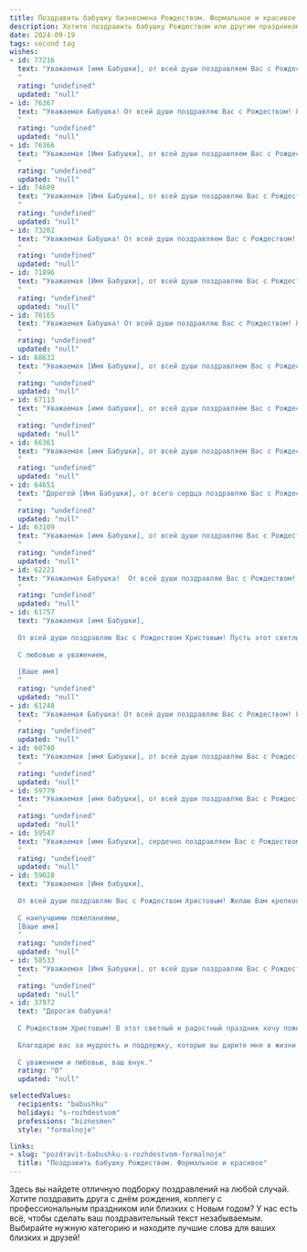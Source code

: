```yaml
---
title: Поздравить бабушку бизнесмена Рождеством. Формальное и красивое
description: Хотите поздравить бабушку Рождеством или другим праздником? Наш ИИ создаст незабываемое поздравление, а вы обязательно выделитесь среди других.  
date: 2024-09-19
tags: second tag
wishes:
- id: 77216
  text: "Уважаемая [имя Бабушки], от всей души поздравляем Вас с Рождеством Христовым! Желаем Вам крепкого здоровья, душевного тепла и благополучия. Пусть в Вашем доме всегда царят мир и любовь, а Новый год принесет удачу и процветание!
  "
  rating: "undefined"
  updated: "null"
- id: 76367
  text: "Уважаемая Бабушка! От всей души поздравляю Вас с Рождеством! Желаю Вам крепкого здоровья, душевного тепла и праздничного настроения. Пусть этот светлый праздник наполнит Ваш дом радостью,  а все Ваши мечты исполнятся в новом году.
  "
  rating: "undefined"
  updated: "null"
- id: 76366
  text: "Уважаемая [Имя Бабушки], от всей души поздравляем Вас с Рождеством Христовым! Желаем Вам крепкого здоровья, семейного благополучия, душевного тепла и исполнения всех желаний. Пусть этот светлый праздник принесет в Вашу жизнь мир, радость и любовь!
  "
  rating: "undefined"
  updated: "null"
- id: 74689
  text: "Уважаемая [Имя Бабушки], от всей души поздравляю Вас с Рождеством! Пусть этот светлый праздник принесёт в Вашу жизнь мир, любовь и благополучие. Желаю Вам крепкого здоровья, праздничного настроения и семейного тепла.
  "
  rating: "undefined"
  updated: "null"
- id: 73202
  text: "Уважаемая Бабушка! От всей души поздравляем Вас с Рождеством! Желаем Вам крепкого здоровья, благополучия, тепла и радости в кругу близких. Пусть этот праздничный день наполнит Вас душевными силами и подарит новые надежды.
  "
  rating: "undefined"
  updated: "null"
- id: 71896
  text: "Уважаемая [Имя Бабушки], от всей души поздравляю Вас с Рождеством! Пусть этот светлый праздник принесет в Ваш дом благополучие, мир и радость. Желаю Вам крепкого здоровья, душевного тепла и исполнения  всех желаний. Пусть предстоящий год будет щедрым на приятные события и добрые вести.
  "
  rating: "undefined"
  updated: "null"
- id: 70165
  text: "Уважаемая Бабушка! От всей души поздравляю Вас с Рождеством! Желаю Вам в этот светлый праздник крепкого здоровья, семейного благополучия, тепла и радости в доме. Пусть Рождество принесет Вам мир, любовь и исполнение самых сокровенных желаний!
  "
  rating: "undefined"
  updated: "null"
- id: 68632
  text: "Уважаемая [Имя Бабушки], от всей души поздравляем Вас с Рождеством! Пусть этот светлый праздник принесет в Вашу жизнь мир, радость и благополучие. Желаем Вам крепкого здоровья, семейного тепла и  неиссякаемой энергии в Ваших бизнес-проектах.
  "
  rating: "undefined"
  updated: "null"
- id: 67113
  text: "Уважаемая [имя бабушки], от всей души поздравляем Вас с Рождеством! Желаем Вам крепкого здоровья, душевного тепла, благополучия и успехов в Ваших начинаниях. Пусть этот светлый праздник принесет в Вашу жизнь мир, радость и любовь.
  "
  rating: "undefined"
  updated: "null"
- id: 66361
  text: "Уважаемая [имя Бабушки], от всей души поздравляем Вас с Рождеством Христовым! Желаем Вам крепкого здоровья, душевного тепла, благополучия и радости в наступающем году. Пусть Рождественские чудеса наполнят Вашу жизнь светом и добром, а семейный очаг согревает Вас и Ваших близких.
  "
  rating: "undefined"
  updated: "null"
- id: 64651
  text: "Дорогой [Имя Бабушки], от всего сердца поздравляю Вас с Рождеством! Желаю Вам крепкого здоровья, мира и благополучия. Пусть этот праздничный день принесет Вам радость, любовь и свет. Пусть бизнес процветает, а  счастье наполняет каждый день!
  "
  rating: "undefined"
  updated: "null"
- id: 63109
  text: "Уважаемая [имя Бабушки], от всей души поздравляю Вас с Рождеством! Желаю Вам крепкого здоровья, благополучия, мира и радости в Вашем доме. Пусть этот праздник принесет Вам светлые надежды, любовь близких и душевное тепло.
  "
  rating: "undefined"
  updated: "null"
- id: 62221
  text: "Уважаемая Бабушка!  От всей души поздравляю Вас с Рождеством! Пусть этот праздник наполнит Ваш дом теплом, радостью и благополучием. Желаю Вам крепкого здоровья, неиссякаемой энергии и успехов в Ваших делах.
  "
  rating: "undefined"
  updated: "null"
- id: 61757
  text: "Уважаемая [имя Бабушки],
  
  От всей души поздравляю Вас с Рождеством Христовым! Пусть этот светлый праздник принесет в Ваш дом мир, любовь и благополучие. Желаю Вам крепкого здоровья,  радости, тепла семейного очага и исполнения всех желаний!
  
  С любовью и уважением,
  
  [Ваше имя]
  "
  rating: "undefined"
  updated: "null"
- id: 61248
  text: "Уважаемая Бабушка! От всей души поздравляю Вас с Рождеством! Желаю Вам крепкого здоровья, душевного спокойствия и благополучия в Новом году. Пусть Рождественская звезда освещает Вам путь, а каждый день будет наполнен радостью и любовью близких.
  "
  rating: "undefined"
  updated: "null"
- id: 60740
  text: "Уважаемая [имя Бабушки], от всей души поздравляю Вас с Рождеством! Желаю Вам крепкого здоровья, семейного благополучия, мира и радости в Новом году. Пусть Рождественская звезда освещает Ваш путь и дарит светлые надежды.
  "
  rating: "undefined"
  updated: "null"
- id: 59779
  text: "Уважаемая [имя бабушки], от всей души поздравляю Вас с Рождеством! Желаю Вам крепкого здоровья, семейного тепла и благополучия. Пусть этот светлый праздник принесет Вам радость, мир и душевное спокойствие.
  "
  rating: "undefined"
  updated: "null"
- id: 59547
  text: "Уважаемая [имя Бабушки], сердечно поздравляем Вас с Рождеством Христовым! Желаем Вам крепкого здоровья, благополучия, семейного тепла и праздничного настроения. Пусть этот светлый праздник наполнит Вашу жизнь радостью, любовью и надеждой на лучшее.
  "
  rating: "undefined"
  updated: "null"
- id: 59028
  text: "Уважаемая [Имя бабушки],
  
  От всей души поздравляю Вас с Рождеством Христовым! Желаю Вам крепкого здоровья, душевного тепла и благополучия в новом году. Пусть Рождественская звезда освещает Ваш путь, а ангел-хранитель оберегает Вас от всех невзгод.
  
  С наилучшими пожеланиями,
  [Ваше имя]
  "
  rating: "undefined"
  updated: "null"
- id: 58533
  text: "Уважаемая [Имя Бабушки], от всей души поздравляю Вас с Рождеством! Желаю Вам крепкого здоровья, душевного тепла, благополучия и праздничного настроения. Пусть этот светлый праздник принесет Вам радость, мир и уют в Ваш дом. С Рождеством!
  "
  rating: "undefined"
  updated: "null"
- id: 37972
  text: "Дорогая бабушка!
  
  С Рождеством Христовым! В этот светлый и радостный праздник хочу пожелать вам здоровья, счастья и безграничной любви. Пусть в вашем доме всегда царит уют и тепло, а каждый день приносит лишьpositive эмоции.
  
  Благодарю вас за мудрость и поддержку, которые вы дарите мне в жизни. Вы — мой пример и вдохновение. Пусть в новом году сбудутся все ваши мечты, а рядом будут надежные и любимые люди.
  
  С уважением и любовью, ваш внук."
  rating: "0"
  updated: "null"

selectedValues:
  recipients: "babushku"
  holidays: "s-rozhdestvom"
  professions: "biznesmen"
  style: "formalnoje"

links:
- slug: "pozdravit-babushku-s-rozhdestvom-formalnoje"
  title: "Поздравить бабушку Рождеством. Формальное и красивое"
---
```


Здесь вы найдете отличную подборку поздравлений на любой случай. 
Хотите поздравить друга с днём рождения, коллегу с профессиональным праздником или близких с Новым годом? У нас есть всё, чтобы сделать ваш поздравительный текст незабываемым. Выбирайте нужную категорию и находите лучшие слова для ваших близких и друзей!
